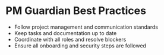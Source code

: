 # PM Guardian Best Practices

- Follow project management and communication standards
- Keep tasks and documentation up to date
- Coordinate with all roles and resolve blockers
- Ensure all onboarding and security steps are followed 
